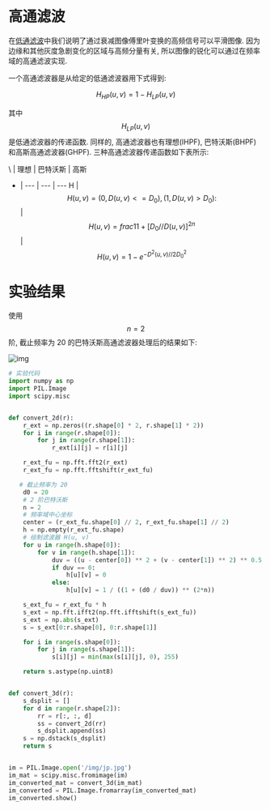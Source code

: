 # 高通滤波

在[低通滤波](/content/pil/frequency_filter_lpf/)中我们说明了通过衰减图像傅里叶变换的高频信号可以平滑图像. 因为边缘和其他灰度急剧变化的区域与高频分量有关, 所以图像的锐化可以通过在频率域的高通滤波实现.

一个高通滤波器是从给定的低通滤波器用下式得到:

$$
H_{HP}(u, v) = 1 - H_{LP}(u, v)
$$

其中 $$H_{LP}(u, v)$$ 是低通滤波器的传递函数. 同样的, 高通滤波器也有理想(IHPF), 巴特沃斯(BHPF)和高斯高通滤波器(GHPF). 三种高通滤波器传递函数如下表所示:

\ | 理想 | 巴特沃斯 | 高斯
- | --- | --- | ---
H | $$H(u, v) = {(0, D(u, v) <= D_0),(1, D(u, v) > D_0):}$$  | $$H(u, v) = frac{1}{1 + [D_0 // D(u, v)]^{2n}}$$ | $$H(u, v) = 1 - e^{-D^2(u, v) // 2D_0^2}$$

# 实验结果

使用 $$n=2$$ 阶, 截止频率为 20 的巴特沃斯高通滤波器处理后的结果如下:

![img](/img/pil/frequency_filter_hpf/sample.jpg)

```py
# 实验代码
import numpy as np
import PIL.Image
import scipy.misc


def convert_2d(r):
    r_ext = np.zeros((r.shape[0] * 2, r.shape[1] * 2))
    for i in range(r.shape[0]):
        for j in range(r.shape[1]):
            r_ext[i][j] = r[i][j]

    r_ext_fu = np.fft.fft2(r_ext)
    r_ext_fu = np.fft.fftshift(r_ext_fu)

   # 截止频率为 20
    d0 = 20
    # 2 阶巴特沃斯
    n = 2
    # 频率域中心坐标
    center = (r_ext_fu.shape[0] // 2, r_ext_fu.shape[1] // 2)
    h = np.empty(r_ext_fu.shape)
    # 绘制滤波器 H(u, v)
    for u in range(h.shape[0]):
        for v in range(h.shape[1]):
            duv = ((u - center[0]) ** 2 + (v - center[1]) ** 2) ** 0.5
            if duv == 0:
                h[u][v] = 0
            else:
                h[u][v] = 1 / ((1 + (d0 / duv)) ** (2*n))

    s_ext_fu = r_ext_fu * h
    s_ext = np.fft.ifft2(np.fft.ifftshift(s_ext_fu))
    s_ext = np.abs(s_ext)
    s = s_ext[0:r.shape[0], 0:r.shape[1]]

    for i in range(s.shape[0]):
        for j in range(s.shape[1]):
            s[i][j] = min(max(s[i][j], 0), 255)

    return s.astype(np.uint8)


def convert_3d(r):
    s_dsplit = []
    for d in range(r.shape[2]):
        rr = r[:, :, d]
        ss = convert_2d(rr)
        s_dsplit.append(ss)
    s = np.dstack(s_dsplit)
    return s


im = PIL.Image.open('/img/jp.jpg')
im_mat = scipy.misc.fromimage(im)
im_converted_mat = convert_3d(im_mat)
im_converted = PIL.Image.fromarray(im_converted_mat)
im_converted.show()
```
